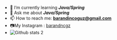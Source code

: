 
- 🌱 I’m currently learning **_Java/Spring_**
- 💬 Ask me about  **_Java/Spring_**
- 📫 How to reach me: **barandincoguz@gmail.com**
- :camera:My Instagram : [barandncgz](https://www.instagram.com/barandncgz)
- ![Github stats 2](https://github-readme-stats.vercel.app/api?username=barandincoguz&show_icons=true&theme=radical)

